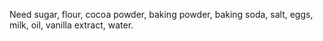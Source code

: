 Need sugar, flour, cocoa powder, baking powder, baking soda, salt, eggs, milk, oil, vanilla extract, water.